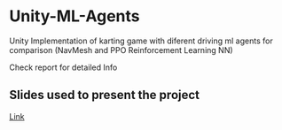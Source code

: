 # Unity-ML-Agents
Unity Implementation of karting game with diferent driving ml agents for comparison (NavMesh and PPO Reinforcement Learning NN)

Check report for detailed Info

## Slides used to present the project
[Link](https://docs.google.com/presentation/d/1vsVzaHMAT_RMnx5BKmD0otpl5CWzVqbTp6vLfc_Ztko/edit?usp=sharing)
